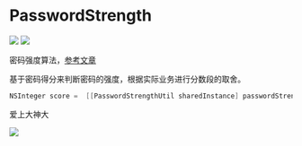 # PasswordStrength

![](https://img.shields.io/badge/language-Objective--C-green) ![](https://img.shields.io/badge/support-iOS9%2B-red)  

密码强度算法，[参考文章](https://blog.csdn.net/u010156024/article/details/45673581)

基于密码得分来判断密码的强度，根据实际业务进行分数段的取舍。

```objective-c
NSInteger score =  [[PasswordStrengthUtil sharedInstance] passwordStrengthWith:currentText];
```

爱上大神大

![](./img/example.gif)

